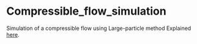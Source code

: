 # Compressible_flow_simulation
Simulation of a compressible flow using Large-particle method
Explained [here](https://encyclopediaofmath.org/wiki/Large-particle_method).
